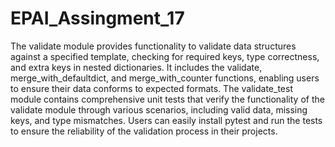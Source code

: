 # EPAI_Assingment_17

The validate module provides functionality to validate data structures against a specified template, checking for required keys, type correctness, and extra keys in nested dictionaries. It includes the validate, merge_with_defaultdict, and merge_with_counter functions, enabling users to ensure their data conforms to expected formats. The validate_test module contains comprehensive unit tests that verify the functionality of the validate module through various scenarios, including valid data, missing keys, and type mismatches. Users can easily install pytest and run the tests to ensure the reliability of the validation process in their projects.
